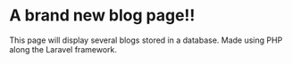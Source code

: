 # A brand new blog page!!

This page will display several blogs stored in a database. Made using PHP along the Laravel framework.
